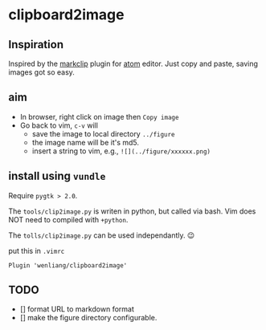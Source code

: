 # clipboard2image

## Inspiration
Inspired by the [markclip](https://atom.io/packages/markclip) plugin for [atom](https://atom.io/) editor. Just copy and paste, saving images got so easy.

## aim

* In browser, right click on image then `Copy image`
* Go back to vim, `c-v` will
  * save the image to local directory `../figure`
  * the image name will be it's md5.
  * insert a string to vim, e.g., `![](../figure/xxxxxx.png)`


## install using `vundle`

Require `pygtk > 2.0`.

The `tools/clip2image.py` is writen in python, but called via bash. Vim does NOT need to compiled with `+python`.

The `tolls/clip2image.py` can be used independantly. :wink:

put this in `.vimrc`
```
Plugin 'wenliang/clipboard2image'
```

## TODO
 * [] format URL to markdown format
 * [] make the figure directory configurable.
